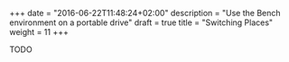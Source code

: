 +++
date = "2016-06-22T11:48:24+02:00"
description = "Use the Bench environment on a portable drive"
draft = true
title = "Switching Places"
weight = 11
+++

TODO
